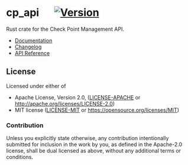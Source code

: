# cp_api &emsp; [![Version]][crates.io]

[crates.io]: https://crates.io/crates/cp_api
[Version]: https://img.shields.io/crates/v/cp_api.svg

Rust crate for the Check Point Management API.

- [Documentation](https://docs.rs/cp_api)
- [Changelog](https://github.com/seiruss/cp_api/blob/master/CHANGELOG.md)
- [API Reference](https://sc1.checkpoint.com/documents/latest/APIs/index.html)

## License

Licensed under either of

- Apache License, Version 2.0, ([LICENSE-APACHE](LICENSE-APACHE) or http://apache.org/licenses/LICENSE-2.0)
- MIT license ([LICENSE-MIT](LICENSE-MIT) or https://opensource.org/licenses/MIT)

### Contribution

Unless you explicitly state otherwise, any contribution intentionally submitted
for inclusion in the work by you, as defined in the Apache-2.0 license, shall
be dual licensed as above, without any additional terms or conditions.
